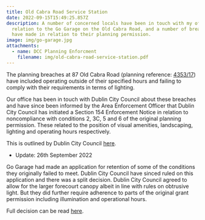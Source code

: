 ```yaml
---
title: Old Cabra Road Service Station
date: 2022-09-15T15:49:25.857Z
description: A number of concerned locals have been in touch with my office in
  relation to the Go Garage on the Old Cabra Road, and a number of breaches they
  have made in relation to their planning permission.
image: img/go-garage.jpg
attachments:
  - name: DCC Planning Enforcment
    filename: img/old-cabra-road-service-station.pdf
---
```

The planning breaches at 87 Old Cabra Road (planning reference: [4353/17](https://www.pleanala.ie/anbordpleanala/media/abp/cases/orders/300/d300958.pdf)) have included operating outside of their specified hours and failing to comply with their requirements in terms of lighting.

Our office has been in touch with Dublin City Council about these breaches and have since been informed by the Area Enforcement Officer that Dublin City Council has initiated a Section 154 Enforcement Notice in relation to noncompliance with conditions 2, 3C, 5 and 6 of the original planning permission. These related to the position of visual amenities, landscaping, lighting and operating hours respectively.

This is outlined by Dublin City Council [here](https://neasahourigan.com/img/old-cabra-road-service-station.pdf).

* Update: 26th September 2022

Go Garage had made an application for retention of some of the conditions they originally failed to meet. Dublin City Council have sinced ruled on this application and there was a split decision. Dublin City Council agreed to allow for the larger forecourt canopy albeit in line with rules on obtrusive light. But they did further require adherence to parts of the original grant permission including illumination and operational hours.

Full decision can be read [here](https://neasahourigan.com/docs/425505CON3letter_23806.pdf).